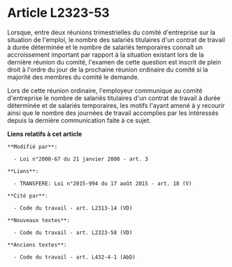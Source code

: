 # Article L2323-53

Lorsque, entre deux réunions trimestrielles du comité d'entreprise sur la situation de l'emploi, le nombre des salariés
titulaires d'un  contrat de travail à durée déterminée et le nombre de salariés temporaires connaît un accroissement
important par rapport à la situation existant lors de la dernière réunion du comité, l'examen de cette question est inscrit
de plein droit à l'ordre du jour de la prochaine réunion ordinaire du comité si la majorité des membres du comité le
demande. 

Lors de cette réunion ordinaire, l'employeur communique au comité d'entreprise le nombre de salariés titulaires d'un contrat
de travail à durée déterminée et de salariés temporaires, les motifs l'ayant amené à y recourir ainsi que le nombre des
journées de travail accomplies par les intéressés depuis la dernière communication faite à ce sujet.

**Liens relatifs à cet article**

	**Modifié par**:

	  - Loi n°2008-67 du 21 janvier 2008 - art. 3

	**Liens**:

	  - TRANSFERE: Loi n°2015-994 du 17 août 2015 - art. 18 (V)

	**Cité par**:

	  - Code du travail - art. L2313-14 (VD)

	**Nouveaux textes**:

	  - Code du travail - art. L2323-58 (VD)

	**Anciens textes**:

	  - Code du travail - art. L432-4-1 (AbD)
